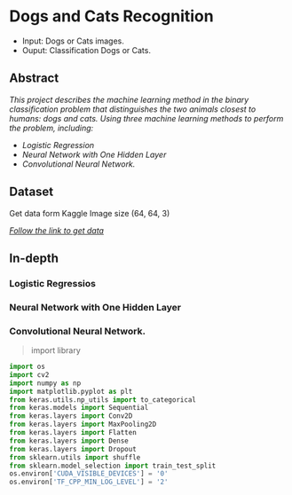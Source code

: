 # Dogs and Cats Recognition
  * Input: Dogs or Cats images.
  * Ouput: Classification Dogs or Cats. 
## Abstract
  *This project describes the machine learning method in the binary classification problem that distinguishes the two animals closest to humans: dogs and cats. Using three machine learning methods to perform the problem, including:*
  * *Logistic Regression* 
  * *Neural Network with One Hidden Layer* 
  * *Convolutional Neural Network.*

## Dataset
  Get data form Kaggle
  Image size (64, 64, 3) 
  
*[Follow the link to get data](https://drive.google.com/drive/folders/1m8QMw8JHTn77DefCox0IYVXILwbFN1F2)*

## In-depth 
  ### Logistic Regressios



  ### Neural Network with One Hidden Layer

  
  
  ### Convolutional Neural Network.
> import library
```py
import os
import cv2
import numpy as np
import matplotlib.pyplot as plt
from keras.utils.np_utils import to_categorical
from keras.models import Sequential
from keras.layers import Conv2D
from keras.layers import MaxPooling2D
from keras.layers import Flatten
from keras.layers import Dense
from keras.layers import Dropout
from sklearn.utils import shuffle
from sklearn.model_selection import train_test_split
os.environ['CUDA_VISIBLE_DEVICES'] = '0'
os.environ['TF_CPP_MIN_LOG_LEVEL'] = '2'
```
